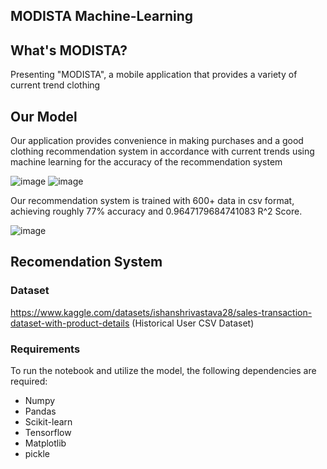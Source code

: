 ## MODISTA Machine-Learning

## What's MODISTA?
Presenting "MODISTA", a mobile application that provides a variety of current trend clothing

## Our Model
Our application provides convenience in making purchases and a good clothing recommendation system in accordance with current trends using machine learning for the accuracy of the recommendation system

![image](https://github.com/Modista-Team/Machine-Learning/assets/170929755/a53e76ce-4573-4b86-8640-40d415b22663)
![image](https://github.com/Modista-Team/Machine-Learning/assets/170929755/31444bbc-a1c9-4481-aa94-c1b585e64d82)

Our recommendation system is trained with 600+ data in csv format, achieving roughly 77% accuracy and 0.9647179684741083 R^2 Score.

![image](https://github.com/Modista-Team/Machine-Learning/assets/170929755/3e42f95d-7204-4449-9e56-38295b7865be)

## Recomendation System
### Dataset
https://www.kaggle.com/datasets/ishanshrivastava28/sales-transaction-dataset-with-product-details (Historical User CSV Dataset)

### Requirements
To run the notebook and utilize the model, the following dependencies are required:
- Numpy
- Pandas
- Scikit-learn
- Tensorflow
- Matplotlib
- pickle
